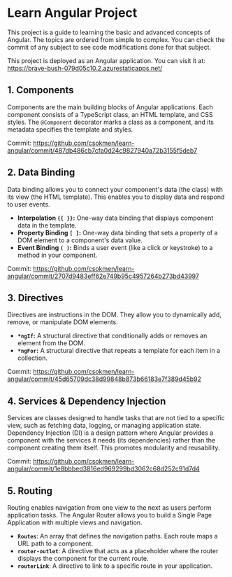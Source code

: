 # Learn Angular Project

This project is a guide to learning the basic and advanced concepts of Angular. The topics are ordered from simple to complex. You can check the commit of any subject to see code modifications done for that subject.

This project is deployed as an Angular application.
You can visit it at: https://brave-bush-079d05c10.2.azurestaticapps.net/

## 1. Components

Components are the main building blocks of Angular applications. Each component consists of a TypeScript class, an HTML template, and CSS styles. The `@Component` decorator marks a class as a component, and its metadata specifies the template and styles.

Commit: https://github.com/csokmen/learn-angular/commit/487db486cb7cfa0d24c9827940a72b3155f5deb7

## 2. Data Binding

Data binding allows you to connect your component's data (the class) with its view (the HTML template). This enables you to display data and respond to user events.

*   **Interpolation `{{ }}`:** One-way data binding that displays component data in the template.
*   **Property Binding `[ ]`:** One-way data binding that sets a property of a DOM element to a component's data value.
*   **Event Binding `( )`:** Binds a user event (like a click or keystroke) to a method in your component.

Commit: https://github.com/csokmen/learn-angular/commit/2707d9483eff62e749b95c4957264b273bd43997

## 3. Directives

Directives are instructions in the DOM. They allow you to dynamically add, remove, or manipulate DOM elements.

*   **`*ngIf`:** A structural directive that conditionally adds or removes an element from the DOM.
*   **`*ngFor`:** A structural directive that repeats a template for each item in a collection.

Commit: https://github.com/csokmen/learn-angular/commit/45d65709dc38d99848b873b66183e7f389d45b92

## 4. Services & Dependency Injection

Services are classes designed to handle tasks that are not tied to a specific view, such as fetching data, logging, or managing application state. Dependency Injection (DI) is a design pattern where Angular provides a component with the services it needs (its dependencies) rather than the component creating them itself. This promotes modularity and reusability.

Commit: https://github.com/csokmen/learn-angular/commit/1e8bbbed3816ed969299bd3062c68d252c91d7d4

## 5. Routing

Routing enables navigation from one view to the next as users perform application tasks. The Angular Router allows you to build a Single Page Application with multiple views and navigation.

*   **`Routes`**: An array that defines the navigation paths. Each route maps a URL path to a component.
*   **`router-outlet`**: A directive that acts as a placeholder where the router displays the component for the current route.
*   **`routerLink`**: A directive to link to a specific route in your application.